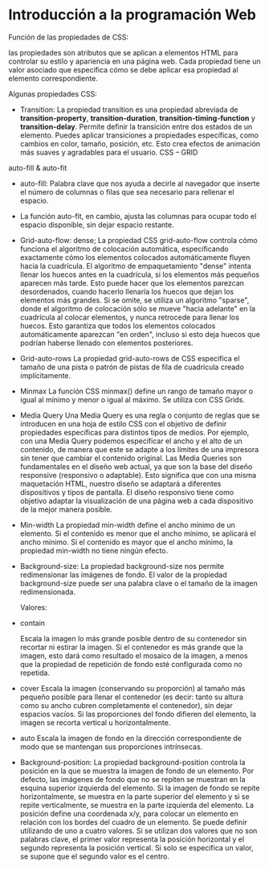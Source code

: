 # Introducción a la programación Web

Función de las propiedades de CSS:

las propiedades son atributos que se aplican a elementos HTML para controlar su estilo y apariencia en una página web. Cada propiedad tiene un valor asociado que especifica cómo se debe aplicar esa propiedad al elemento correspondiente.

Algunas propiedades CSS:

* Transition: La propiedad transition es una propiedad abreviada de **transition-property**, **transition-duration**, **transition-timing-function** y **transition-delay**. Permite definir la transición entre dos estados de un elemento. Puedes aplicar transiciones a propiedades específicas, como cambios en color, tamaño, posición, etc. Esto crea efectos de animación más suaves y agradables para el usuario.
CSS – GRID

auto-fill & auto-fit

* auto-fill: Palabra clave que nos ayuda a decirle al navegador que inserte el número de columnas o filas que sea necesario para
rellenar el espacio.
* La función auto-fit, en cambio, ajusta las columnas para ocupar todo el espacio disponible, sin dejar espacio restante.
* Grid-auto-flow: dense;
  La propiedad CSS grid-auto-flow controla cómo funciona el algoritmo de colocación automática, especificando exactamente
  cómo los elementos colocados automáticamente fluyen hacia la cuadrícula.
  El algoritmo de empaquetamiento "dense" intenta llenar los huecos antes en la cuadrícula, si los elementos más pequeños
  aparecen más tarde. Esto puede hacer que los elementos parezcan desordenados, cuando hacerlo llenaría los huecos que
  dejan los elementos más grandes.
  Si se omite, se utiliza un algoritmo "sparse", donde el algoritmo de colocación sólo se mueve "hacia adelante" en la
  cuadrícula al colocar elementos, y nunca retrocede para llenar los huecos. Esto garantiza que todos los elementos colocados
  automáticamente aparezcan "en orden", incluso si esto deja huecos que podrían haberse llenado con elementos posteriores.
* Grid-auto-rows
  La propiedad grid-auto-rows de CSS especifica el tamaño de una pista o patrón de pistas de fila de cuadrícula creado
  implícitamente.
  
* Minmax
  La función CSS minmax() define un rango de tamaño mayor o igual al mínimo y menor o igual al máximo. Se utiliza con
  CSS Grids.
  
* Media Query
  Una Media Query es una regla o conjunto de reglas que se introducen en una hoja de estilo CSS con el objetivo de definir
  propiedades específicas para distintos tipos de medios. Por ejemplo, con una Media Query podemos especificar el ancho y el
  alto de un contenido, de manera que este se adapte a los límites de una impresora sin tener que cambiar el contenido
  original.
  Las Media Queries son fundamentales en el diseño web actual, ya que son la base del diseño responsive (responsivo o
  adaptable). Esto significa que con una misma maquetación HTML, nuestro diseño se adaptará a diferentes dispositivos y
  tipos de pantalla.
  El diseño responsivo tiene como objetivo adaptar la visualización de una página web a cada dispositivo de la mejor manera
  posible.
  
* Min-width
  La propiedad min-width define el ancho mínimo de un elemento. Si el contenido es menor que el ancho mínimo, se aplicará
  el ancho mínimo. Si el contenido es mayor que el ancho mínimo, la propiedad min-width no tiene ningún efecto.
  
* Background-size:
  La propiedad background-size nos permite redimensionar las imágenes de fondo. El valor de la propiedad background-size
  puede ser una palabra clave o el tamaño de la imagen redimensionada.
  
  Valores:

* contain
  
  Escala la imagen lo más grande posible dentro de su contenedor sin recortar ni estirar la imagen. Si el contenedor es más
  grande que la imagen, esto dará como resultado el mosaico de la imagen, a menos que la propiedad de repetición de fondo
  esté configurada como no repetida.
  
* cover
  Escala la imagen (conservando su proporción) al tamaño más pequeño posible para llenar el contenedor (es decir: tanto su
  altura como su ancho cubren completamente el contenedor), sin dejar espacios vacíos. Si las proporciones del fondo difieren
  del elemento, la imagen se recorta vertical u horizontalmente.
  
* auto
  Escala la imagen de fondo en la dirección correspondiente de modo que se mantengan sus proporciones intrínsecas.
  
* Background-position:
  La propiedad background-position controla la posición en la que se muestra la imagen de fondo de un elemento. Por defecto,
  las imágenes de fondo que no se repiten se muestran en la esquina superior izquierda del elemento. Si la imagen de fondo se
  repite horizontalmente, se muestra en la parte superior del elemento y si se repite verticalmente, se muestra en la parte
  izquierda del elemento.
  La posición define una coordenada x/y, para colocar un elemento en relación con los bordes del cuadro de un elemento. Se
  puede definir utilizando de uno a cuatro valores. Si se utilizan dos valores que no son palabras clave, el primer valor
  representa la posición horizontal y el segundo representa la posición vertical. Si solo se especifica un valor, se supone que el
  segundo valor es el centro.
